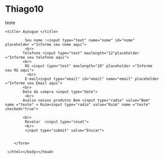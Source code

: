 # Thiago10
teste
<html><head><body>

	<title> Açougue </title>
</head>

    		 Seu nome :<input type="text" name="nome" id="nome" placeholder ="Informe seu nome aqui"> 
    		 <br>
      		Telefone <input type="text" maxlength="12"placeholder ="Informe seu telefone aqui">
            <br>
             RG <input type="text" maxlength="20" placeholder ="Informe seu RG aqui">
              <br>
             E-mail<input type="email" id="email" name="email" placeholder ="Informe seu Email aqui"> 
            <br>
            Data da compra <input type="date">
             <br>
            Avalie nossos produtos Bom <input type="radio" value="Bom" name ="teste" > Ruim<input type="radio" value="Ruim" name ="teste" checked="true">

            <br>
             Resetar  <input type="reset"> 
             <br>
             <input type="submit" value="Enviar">
            
            
        </form>

     </html></body></head>

